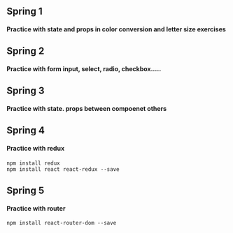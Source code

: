 ## Spring 1
#### Practice with state and props in color conversion and letter size exercises

## Spring 2
#### Practice with form input, select, radio, checkbox.....

## Spring 3
#### Practice with state. props between compoenet others

## Spring 4
#### Practice with redux
```
npm install redux
npm install react react-redux --save
```

## Spring 5
#### Practice with router
```
npm install react-router-dom --save
```
